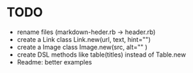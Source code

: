 # TODO

- rename files (markdown-heder.rb -> header.rb)
- create a Link class Link.new(url, text, hint="")
- create a Image class Image.new(src, alt="" )
- create DSL methods like table(titles) instead of Table.new
- Readme: better examples
